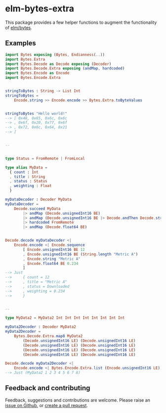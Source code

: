 # elm-bytes-extra

This package provides a few helper functions to augment the functionality of
[elm/bytes].

## Examples

```elm
import Bytes exposing (Bytes, Endianness(..))
import Bytes.Extra
import Bytes.Decode as Decode exposing (Decoder)
import Bytes.Decode.Extra exposing (andMap, hardcoded)
import Bytes.Encode as Encode
import Bytes.Encode.Extra


stringToBytes : String -> List Int
stringToBytes =
    Encode.string >> Encode.encode >> Bytes.Extra.toByteValues


stringToBytes "Hello world!"
--> [ 0x48, 0x65, 0x6c, 0x6c
--> , 0x6f, 0x20, 0x77, 0x6f
--> , 0x72, 0x6c, 0x64, 0x21
--> ]


--


type Status = FromRemote | FromLocal

type alias MyData =
  { count : Int
  , title : String
  , status : Status
  , weighting : Float
  }

myDataDecoder : Decoder MyData
myDataDecoder =
    Decode.succeed MyData
        |> andMap (Decode.unsignedInt16 BE)
        |> andMap (Decode.unsignedInt16 BE |> Decode.andThen Decode.string)
        |> hardcoded FromRemote
        |> andMap (Decode.float64 BE)


Decode.decode myDataDecoder <|
    Encode.encode <| Encode.sequence
        [ Encode.unsignedInt16 BE 12
        , Encode.unsignedInt16 BE (String.length "Metric A")
        , Encode.string "Metric A"
        , Encode.float64 BE 0.234
        ]
--> Just
-->     { count = 12
-->     , title = "Metric A"
-->     , status = Downloaded
-->     , weighting = 0.234
-->     }


--

type MyData2 = MyData2 Int Int Int Int Int Int Int Int

myData2Decoder : Decoder MyData2
myData2Decoder =
    Bytes.Decode.Extra.map8 MyData2
        (Decode.unsignedInt16 LE) (Decode.unsignedInt16 LE)
        (Decode.unsignedInt16 LE) (Decode.unsignedInt16 LE)
        (Decode.unsignedInt16 LE) (Decode.unsignedInt16 LE)
        (Decode.unsignedInt16 LE) (Decode.unsignedInt16 LE)

Decode.decode myData2Decoder <|
    Encode.encode <| Bytes.Encode.Extra.list (Encode.unsignedInt16 LE) [1, 2, 3, 4, 5, 6, 7, 8]
--> Just (MyData2 1 2 3 4 5 6 7 8)
```

## Feedback and contributing

Feedback, suggestions and contributions are welcome. Please raise an [issue on
Github][new-issue], or [create a pull request][pull-requests].

[elm/bytes]: https://package.elm-lang.org/packages/elm/bytes/latest/
[new-issue]: https://github.com/TSFoster/elm-bytes-extra/issues/new
[pull-requests]: https://github.com/TSFoster/elm-bytes-extra/pulls
